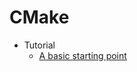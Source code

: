 # CMake

- Tutorial
    - [A basic starting point](Tutorial/2025-08-28-CMake-Tutorial-A-basic-starting-point.md)
